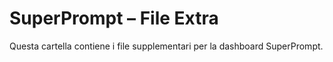 # SuperPrompt – File Extra
Questa cartella contiene i file supplementari per la dashboard SuperPrompt.